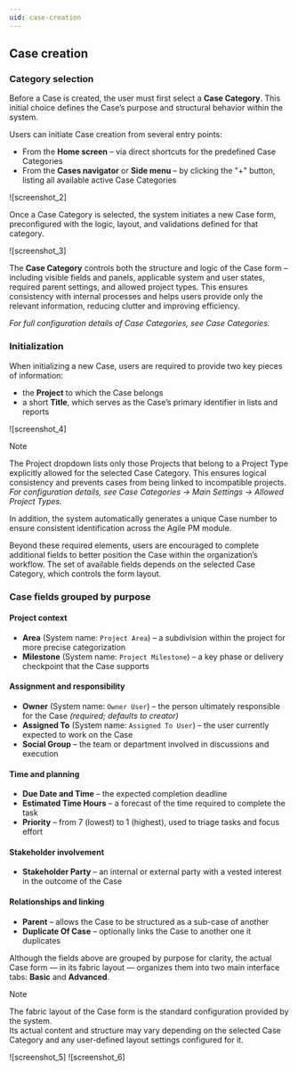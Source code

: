 ```yaml
---
uid: case-creation
---
```


## Case creation

### Category selection

Before a Case is created, the user must first select a **Case Category**. This initial choice defines the Case’s purpose and structural behavior within the system.

Users can initiate Case creation from several entry points:
- From the **Home screen** – via direct shortcuts for the predefined Case Categories  
- From the **Cases navigator** or **Side menu** – by clicking the "+" button, listing all available active Case Categories

![screenshot_2]

Once a Case Category is selected, the system initiates a new Case form, preconfigured with the logic, layout, and validations defined for that category.

![screenshot_3]

The **Case Category** controls both the structure and logic of the Case form – including visible fields and panels, applicable system and user states, required parent settings, and allowed project types. This ensures consistency with internal processes and helps users provide only the relevant information, reducing clutter and improving efficiency.

*For full configuration details of Case Categories, see Case Categories.*


### Initialization

When initializing a new Case, users are required to provide two key pieces of information:
- the **Project** to which the Case belongs  
- a short **Title**, which serves as the Case’s primary identifier in lists and reports

![screenshot_4]

> [!Note]
> The Project dropdown lists only those Projects that belong to a Project Type explicitly allowed for the selected Case Category. This ensures logical consistency and prevents cases from being linked to incompatible projects.    
> *For configuration details, see Case Categories → Main Settings → Allowed Project Types.*

In addition, the system automatically generates a unique Case number to ensure consistent identification across the Agile PM module.

Beyond these required elements, users are encouraged to complete additional fields to better position the Case within the organization’s workflow. The set of available fields depends on the selected Case Category, which controls the form layout.

### Case fields grouped by purpose

#### Project context
- **Area** (System name: `Project Area`) – a subdivision within the project for more precise categorization  
- **Milestone** (System name: `Project Milestone`) – a key phase or delivery checkpoint that the Case supports

#### Assignment and responsibility
- **Owner** (System name: `Owner User`) – the person ultimately responsible for the Case *(required; defaults to creator)*  
- **Assigned To** (System name: `Assigned To User`) – the user currently expected to work on the Case  
- **Social Group** – the team or department involved in discussions and execution

#### Time and planning
- **Due Date and Time** – the expected completion deadline  
- **Estimated Time Hours** – a forecast of the time required to complete the task  
- **Priority** – from 7 (lowest) to 1 (highest), used to triage tasks and focus effort

#### Stakeholder involvement
- **Stakeholder Party** – an internal or external party with a vested interest in the outcome of the Case

#### Relationships and linking
- **Parent** – allows the Case to be structured as a sub-case of another  
- **Duplicate Of Case** – optionally links the Case to another one it duplicates

Although the fields above are grouped by purpose for clarity, the actual Case form — in its fabric layout — organizes them into two main interface tabs: **Basic** and **Advanced**.

> [!Note]
> Thе fabric layout of the Case form is the standard configuration provided by the system.    
> Its actual content and structure may vary depending on the selected Case Category and any user-defined layout settings configured for it.

![screenshot_5]
![screenshot_6]
